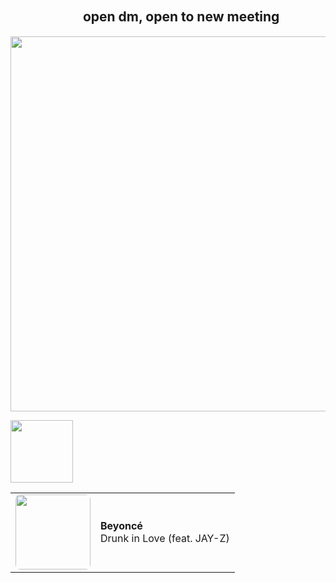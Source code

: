 ## ㅤㅤㅤㅤㅤㅤopen dm, open to new meeting
<img src="https://github.com/user-attachments/assets/a15182ba-c50b-42ff-817f-127b00481bd2" width="600"/>



<img src="https://media1.tenor.com/m/AZObJX7juUoAAAAC/kaeya-genshin-impact.gif" width="100"/> <table>
  <tr>
    <td>
      <a href="https://youtu.be/qhks0X0EWsc">
        <img src="https://img.youtube.com/vi/qhks0X0EWsc/hqdefault.jpg" width="120" style="border-radius: 8px;">
      </a>
    </td>
    <td>
      <strong>Beyoncé</strong><br>
      Drunk in Love (feat. JAY-Z)
    </td>
  </tr>
</table>


